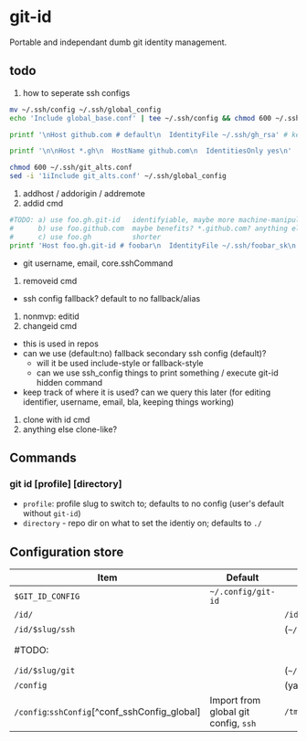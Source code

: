 # git-id
Portable and independant dumb git identity management.

## todo
1. how to seperate ssh configs
  ```sh
  mv ~/.ssh/config ~/.ssh/global_config
  echo 'Include global_base.conf' | tee ~/.ssh/config && chmod 600 ~/.ssh/config # can also be 644

  printf '\nHost github.com # default\n  IdentityFile ~/.ssh/gh_rsa' # keep in mind, that this may be uesd by random stuff on your system; system might behave weirdly if this can't be used noninteractively

  printf '\n\nHost *.gh\n  HostName github.com\n  IdentitiesOnly yes\n' | tee -a ~/.ssh/git_alts.conf

  chmod 600 ~/.ssh/git_alts.conf
  sed -i '1iInclude git_alts.conf' ~/.ssh/global_config
  ```
1. addhost / addorigin / addremote
1. addid cmd
  ```sh
  #TODO: a) use foo.gh.git-id   identifyiable, maybe more machine-manipulative
  #      b) use foo.github.com  maybe benefits? *.github.com? anything else?
  #      c) use foo.gh          shorter
  printf 'Host foo.gh.git-id # foobar\n  IdentityFile ~/.ssh/foobar_sk\n' | tee ~/.ssh/git_alts.conf
  ```
  - git username, email, core.sshCommand
1. removeid cmd
  - ssh config fallback? default to no fallback/alias
1. nonmvp: editid
1. changeid cmd
  - this is used in repos
  - can we use (default:no) fallback secondary ssh config (default)?
    - will it be used include-style or fallback-style
    - can we use ssh_config things to print something / execute git-id hidden command
  - keep track of where it is used? can we query this later (for editing identifier, username, email, bla, keeping things working)
1. clone with id cmd
1. anything else clone-like?
## Commands
### git id [profile] [directory]
 - `profile`: profile slug to switch to; defaults to no config (user's default without `git-id`)
 - `directory` - repo dir on what to set the identiy on; defaults to `./`

## Configuration store
| Item | Default | Example | Description |
| --- | --- | --- | --- |
| `$GIT_ID_CONFIG` | `~/.config/git-id` |     |     |
| `/id/` |     | `/id/foo/` | Profiles |
| `/id/$slug/ssh` |     | (`~/.ssh/config`) | sshconfig used with the identity |
| #TODO: |     |     | default values for core `git-id` operation |
| `/id/$slug/git` |     | (`~/.gitconfig`) | gitconfig used with the identity |
| `/config` |     | (yaml) | Configuration for `git-id` |
| `/config`:`sshConfig`\[^conf\_sshConfig\_global\] | Import from global git config, `ssh` | `/tmp/ssh -vvv` | `git-id` will append `-F ~/$GIT_ID_CONFIG/id/$slug/config` |
